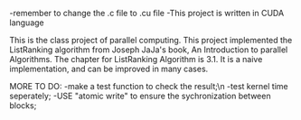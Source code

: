 -remember to change the .c file to .cu file
-This project is written in CUDA language

This is the class project of parallel computing. This project implemented the ListRanking algorithm from Joseph JaJa's book, An Introduction to parallel Algorithms. The chapter for ListRanking Algorithm is 3.1. It is a naive implementation, and can be improved in many cases.


MORE TO DO: 
-make a test function to check the result;\n
-test kernel time seperately;
-USE "atomic write" to ensure the sychronization between blocks;
